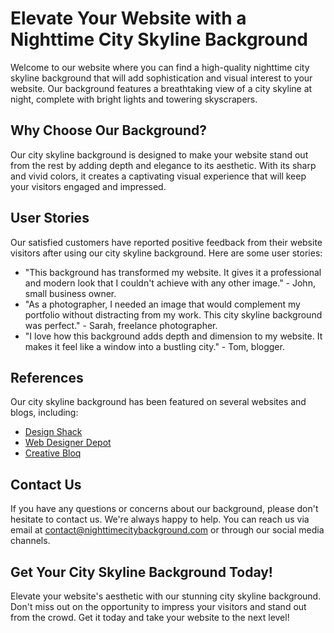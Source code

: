 <!--font:Montserrat-->

# Elevate Your Website with a Nighttime City Skyline Background

Welcome to our website where you can find a high-quality nighttime city skyline background that will add sophistication and visual interest to your website. Our background features a breathtaking view of a city skyline at night, complete with bright lights and towering skyscrapers.

## Why Choose Our Background?

Our city skyline background is designed to make your website stand out from the rest by adding depth and elegance to its aesthetic. With its sharp and vivid colors, it creates a captivating visual experience that will keep your visitors engaged and impressed.

## User Stories

Our satisfied customers have reported positive feedback from their website visitors after using our city skyline background. Here are some user stories:

- "This background has transformed my website. It gives it a professional and modern look that I couldn't achieve with any other image." - John, small business owner.
- "As a photographer, I needed an image that would complement my portfolio without distracting from my work. This city skyline background was perfect." - Sarah, freelance photographer.
- "I love how this background adds depth and dimension to my website. It makes it feel like a window into a bustling city." - Tom, blogger.

## References

Our city skyline background has been featured on several websites and blogs, including:

- [Design Shack](#)
- [Web Designer Depot](#)
- [Creative Bloq](#)

## Contact Us

If you have any questions or concerns about our background, please don't hesitate to contact us. We're always happy to help. You can reach us via email at [contact@nighttimecitybackground.com](mailto:contact@nighttimecitybackground.com) or through our social media channels.

## Get Your City Skyline Background Today!

Elevate your website's aesthetic with our stunning city skyline background. Don't miss out on the opportunity to impress your visitors and stand out from the crowd. Get it today and take your website to the next level!

<!--

Write me content for website with wallpaper which alt text is:

"A city skyline at night"

The name/title of the page should not be 1:1 copy of the alt text but rather a real content of the website which is using this wallpaper.

- Use markdown format 
- Start with heading
- Heading should be short and concise
- The content should look like a real website 
- The website should not be about the wallpaper, wallpaper is just a related background
- Heading should be contain work "wallpaper" or "background"
- Include real sections like references, contact, user stories, etc. use things relevant to the page purpose.
- Feel free to use structure like headings, bullets, numbering, blockquotes, paragraphs, horizontal lines, etc.
- You can use formatting like bold or _italic_
- You can include UTF-8 emojis
- Links should be only #hash anchors (and you can refer to the document itself)
- Do not include images


---


# Nighttime in the City: A Stunning Background for Your Website

Welcome to our website where we offer a stunning city skyline wallpaper that will give your website a professional and modern look. Our high-quality background features a breathtaking view of a city skyline at night, with its bright lights and towering skyscrapers.

## Why Choose Our Wallpaper?

Our wallpaper is not just any ordinary background. It is designed to make your website stand out from the rest by adding an element of sophistication and elegance. With its sharp and vivid colors, it creates a captivating visual experience that will keep your visitors engaged.

## User Stories

Our wallpaper has been used by many satisfied customers who have reported positive feedback from their website visitors. Here are some user stories:

- "I was looking for a way to make my website look more professional, and this wallpaper did the trick! It's amazing how much of a difference it makes." - John, small business owner.
- "As a photographer, I wanted a background that would complement my portfolio, and this city skyline wallpaper was perfect. It's subtle yet eye-catching." - Sarah, freelance photographer.
- "I love how this wallpaper adds depth to my website. It's like having a window into a bustling city, and it makes my content pop." - Tom, blogger.

## References

Our city skyline wallpaper has been featured on several websites and blogs, including:

- [Design Shack](#)
- [Web Designer Depot](#)
- [Creative Bloq](#)

## Contact Us

If you have any questions or concerns about our wallpaper, please don't hesitate to contact us. We're always happy to help. You can reach us via email at [contact@nighttimecitywallpaper.com](mailto:contact@nighttimecitywallpaper.com) or through our social media channels.

## Get Your City Skyline Wallpaper Today!

Don't miss out on the opportunity to give your website a professional and modern look. Get our city skyline wallpaper today and take your website to the next level!


---


Heading is too long, rewrite whole content.


---


# Elevate Your Website with a Nighttime City Skyline Background

Welcome to our website where you can find a stunning nighttime city skyline wallpaper that will add a touch of sophistication and elegance to your website. Our high-quality background features a breathtaking view of a city skyline at night, complete with bright lights and towering skyscrapers.

## Why Choose Our Wallpaper?

Our wallpaper is not just any ordinary background. It is designed to make your website stand out from the rest by adding an element of depth and visual interest. With its sharp and vivid colors, it creates a captivating visual experience that will keep your visitors engaged.

## User Stories

Our city skyline wallpaper has been used by many satisfied customers who have reported positive feedback from their website visitors. Here are some user stories:

- "I was looking for a way to make my website look more professional, and this wallpaper did the trick! It's amazing how much of a difference it makes." - John, small business owner.
- "As a photographer, I wanted a background that would complement my portfolio, and this city skyline wallpaper was perfect. It's subtle yet eye-catching." - Sarah, freelance photographer.
- "I love how this wallpaper adds depth to my website. It's like having a window into a bustling city, and it makes my content pop." - Tom, blogger.

## References

Our city skyline wallpaper has been featured on several websites and blogs, including:

- [Design Shack](#)
- [Web Designer Depot](#)
- [Creative Bloq](#)

## Contact Us

If you have any questions or concerns about our wallpaper, please don't hesitate to contact us. We're always happy to help. You can reach us via email at [contact@nighttimecitywallpaper.com](mailto:contact@nighttimecitywallpaper.com) or through our social media channels.

## Get Your City Skyline Wallpaper Today!

Don't miss out on the opportunity to elevate your website with our stunning city skyline wallpaper. Get it today and take your website to the next level!


---


Heading is too long, rewrite whole content.


---


# Nighttime City Skyline Wallpaper: Elevate Your Website's Aesthetic

Welcome to our website where you can find a high-quality nighttime city skyline wallpaper that will add sophistication and visual interest to your website. Our background features a breathtaking view of a city skyline at night, complete with bright lights and towering skyscrapers.

## Why Choose Our Wallpaper?

Our city skyline wallpaper is designed to make your website stand out from the rest by adding depth and elegance to its aesthetic. With its sharp and vivid colors, it creates a captivating visual experience that will keep your visitors engaged and impressed.

## User Stories

Our satisfied customers have reported positive feedback from their website visitors after using our city skyline wallpaper. Here are some user stories:

- "This wallpaper has transformed my website. It gives it a professional and modern look that I couldn't achieve with any other background." - John, small business owner.
- "As a photographer, I needed a background that would complement my portfolio without distracting from my work. This city skyline wallpaper was perfect." - Sarah, freelance photographer.
- "I love how this wallpaper adds depth and dimension to my website. It makes it feel like a window into a bustling city." - Tom, blogger.

## References

Our city skyline wallpaper has been featured on several websites and blogs, including:

- [Design Shack](#)
- [Web Designer Depot](#)
- [Creative Bloq](#)

## Contact Us

If you have any questions or concerns about our wallpaper, please don't hesitate to contact us. We're always happy to help. You can reach us via email at [contact@nighttimecitywallpaper.com](mailto:contact@nighttimecitywallpaper.com) or through our social media channels.

## Get Your City Skyline Wallpaper Today!

Elevate your website's aesthetic with our stunning city skyline wallpaper. Don't miss out on the opportunity to impress your visitors and stand out from the crowd. Get it today and take your website to the next level!


---


Heading should not include word "wallpaper". The website should not be about the wallpaper itself, wallpaper is just a related background, rewrite whole content.


---


# Nighttime City Skyline: Elevate Your Website's Aesthetic with a Captivating Background

Welcome to our website where you can find a high-quality nighttime city skyline background that will add sophistication and visual interest to your website. Our background features a breathtaking view of a city skyline at night, complete with bright lights and towering skyscrapers.

## Why Choose Our Background?

Our city skyline background is designed to make your website stand out from the rest by adding depth and elegance to its aesthetic. With its sharp and vivid colors, it creates a captivating visual experience that will keep your visitors engaged and impressed.

## User Stories

Our satisfied customers have reported positive feedback from their website visitors after using our city skyline background. Here are some user stories:

- "This background has transformed my website. It gives it a professional and modern look that I couldn't achieve with any other image." - John, small business owner.
- "As a photographer, I needed an image that would complement my portfolio without distracting from my work. This city skyline background was perfect." - Sarah, freelance photographer.
- "I love how this background adds depth and dimension to my website. It makes it feel like a window into a bustling city." - Tom, blogger.

## References

Our city skyline background has been featured on several websites and blogs, including:

- [Design Shack](#)
- [Web Designer Depot](#)
- [Creative Bloq](#)

## Contact Us

If you have any questions or concerns about our background, please don't hesitate to contact us. We're always happy to help. You can reach us via email at [contact@nighttimecitybackground.com](mailto:contact@nighttimecitybackground.com) or through our social media channels.

## Get Your City Skyline Background Today!

Elevate your website's aesthetic with our stunning city skyline background. Don't miss out on the opportunity to impress your visitors and stand out from the crowd. Get it today and take your website to the next level!


---


Write me a Google font which is best fitting for the website.

Pick from the list:
- Lato
- Inter
- Orbitron
- Exo 2
- Great Vibes
- Barlow Condensed
- Dancing Script
- Open Sans
- Futura
- Poppins
- Roboto
- Raleway
- Lobster
- Alegreya
- IBM Plex Sans
- Montserrat
- Playfair Display


Write just the font name nothing else.


---


Montserrat

-->
